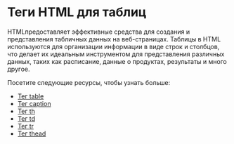 # Теги HTML для таблиц

HTMLпредоставляет эффективные средства для создания и представления табличных данных на веб-страницах. Таблицы в HTML используются для организации информации в виде строк и столбцов, что делает их идеальным инструментом для представления различных данных, таких как расписание, данные о продуктах, результаты и много другое.

Посетите следующие ресурсы, чтобы узнать больше:
- [Тег table](Tag%20<table>/README.md)
- [Тег caption](Tag%20<caption>/README.md)
- [Тег th](Tag%20<th>/README.md)
- [Тег td](Tag%20<td>/README.md)
- [Тег tr](Tag%20<tr>/README.md)
- [Тег thead](Tag%20<thead>/README.md)